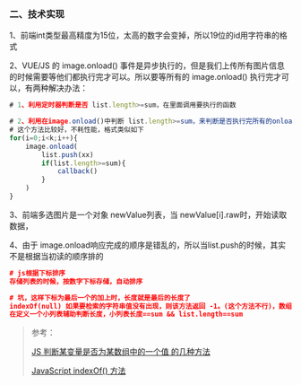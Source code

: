 

### 二、技术实现

1、前端int类型最高精度为15位，太高的数字会变掉，所以19位的id用字符串的格式

2、VUE/JS 的 image.onload() 事件是异步执行的，但是我们上传所有图片信息的时候需要等他们都执行完才可以。所以要等所有的 image.onload() 执行完才可以，有两种解决办法：

```javascript
# 1、利用定时器判断是否 list.length>=sum，在里面调用要执行的函数

# 2、利用在image.onload()中判断 list.length>=sum，来判断是否执行完所有的onload()事件
# 这个方法比较好，不耗性能，格式类似如下
for(i=0;i<k;i++){
    image.onload(
        list.push(xx)
        if(list.length>=sum){
        	callback()
    	}
    )
}
```

3、前端多选图片是一个对象 newValue列表，当 newValue[i].raw时，开始读取数据，

4、由于 image.onload响应完成的顺序是错乱的，所以当list.push的时候，其实不是根据当初读的顺序排的

```json
# js根据下标排序
存储列表的时候，按数字下标存储，自动排序

# 坑，这样下标为最后一个的加上时，长度就是最后的长度了
indexOf(null) 如果要检索的字符串值没有出现，则该方法返回 -1。(这个方法不行)，数组元素为空的，我们无法判断
在定义一个小列表辅助判断长度，小列表长度==sum && list.length==sum

```

> 参考：
>
> [JS 判断某变量是否为某数组中的一个值 的几种方法](https://www.cnblogs.com/suxiaBlogs/p/7142392.html)  
>
> [JavaScript indexOf() 方法](http://www.w3school.com.cn/jsref/jsref_indexOf.asp)
